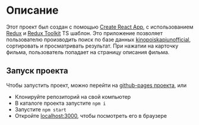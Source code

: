 # Описание

Этот проект был создан с помощью [Create React App](https://github.com/facebook/create-react-app), с использованием [Redux](https://redux.js.org/) и [Redux Toolkit](https://redux-toolkit.js.org/) TS шаблон. Это приложение позволяет пользователю производить поиск по базе данных [kinopoiskapiunofficial](https://kinopoiskapiunofficial.tech/), сортировать и просматривать результат. При нажатии на карточку фильма, пользователь попадает на страницу описания фильма.

## Запуск проекта

Чтобы запустить проект, можно перейти на [github-pages проекта](https://qxxx13.github.io/films-api-app), или

- Клонируйте репозиторий на свой компьютер
- В каталоге проекта запустите `npm i`
- Запустите `npm start`
- Откройте [localhost:3000](http://localhost:3000/), чтобы посмотреть его в браузере
